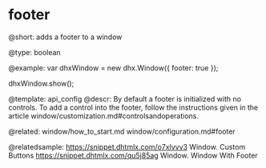 footer
=============

@short: 
adds a footer to a window




@type: boolean

@example: 
var dhxWindow = new dhx.Window({
    footer: true
});

dhxWindow.show();


@template:	api_config
@descr: 
By default a footer is initialized with no controls. To add a control into the footer, follow the instructions given in the article window/customization.md#controlsandoperations.

@related: window/how_to_start.md
window/configuration.md#footer

@relatedsample: 
https://snippet.dhtmlx.com/o7xlvvv3	Window. Custom Buttons
https://snippet.dhtmlx.com/qu5j85ag	Window. Window With Footer